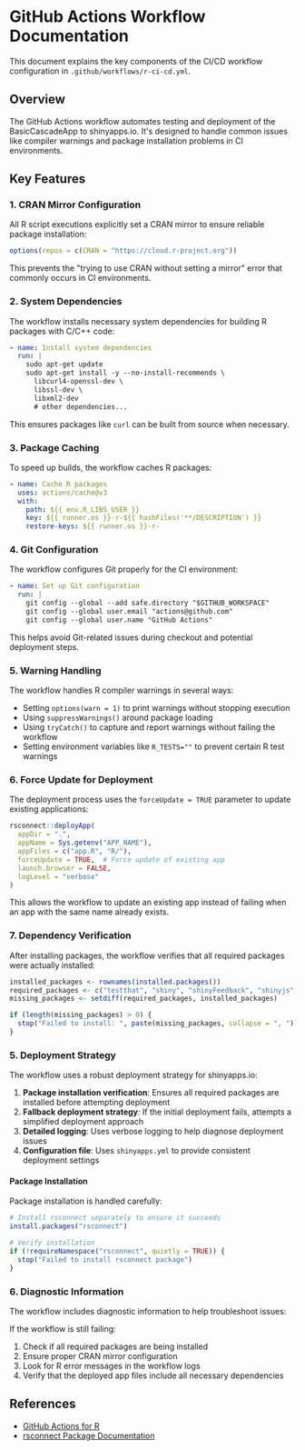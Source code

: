 # GitHub Actions Workflow Documentation

This document explains the key components of the CI/CD workflow configuration in `.github/workflows/r-ci-cd.yml`.

## Overview

The GitHub Actions workflow automates testing and deployment of the BasicCascadeApp to shinyapps.io. It's designed to handle common issues like compiler warnings and package installation problems in CI environments.

## Key Features

### 1. CRAN Mirror Configuration

All R script executions explicitly set a CRAN mirror to ensure reliable package installation:

```r
options(repos = c(CRAN = "https://cloud.r-project.org"))
```

This prevents the "trying to use CRAN without setting a mirror" error that commonly occurs in CI environments.

### 2. System Dependencies

The workflow installs necessary system dependencies for building R packages with C/C++ code:

```yaml
- name: Install system dependencies
  run: |
    sudo apt-get update
    sudo apt-get install -y --no-install-recommends \
      libcurl4-openssl-dev \
      libssl-dev \
      libxml2-dev 
      # other dependencies...
```

This ensures packages like `curl` can be built from source when necessary.

### 3. Package Caching

To speed up builds, the workflow caches R packages:

```yaml
- name: Cache R packages
  uses: actions/cache@v3
  with:
    path: ${{ env.R_LIBS_USER }}
    key: ${{ runner.os }}-r-${{ hashFiles('**/DESCRIPTION') }}
    restore-keys: ${{ runner.os }}-r-
```

### 4. Git Configuration

The workflow configures Git properly for the CI environment:

```yaml
- name: Set up Git configuration
  run: |
    git config --global --add safe.directory "$GITHUB_WORKSPACE"
    git config --global user.email "actions@github.com"
    git config --global user.name "GitHub Actions"
```

This helps avoid Git-related issues during checkout and potential deployment steps.

### 5. Warning Handling

The workflow handles R compiler warnings in several ways:

- Setting `options(warn = 1)` to print warnings without stopping execution
- Using `suppressWarnings()` around package loading
- Using `tryCatch()` to capture and report warnings without failing the workflow
- Setting environment variables like `R_TESTS=""` to prevent certain R test warnings

### 6. Force Update for Deployment

The deployment process uses the `forceUpdate = TRUE` parameter to update existing applications:

```r
rsconnect::deployApp(
  appDir = ".",
  appName = Sys.getenv("APP_NAME"),
  appFiles = c("app.R", "R/"),
  forceUpdate = TRUE,  # Force update of existing app
  launch.browser = FALSE,
  logLevel = "verbose"
)
```

This allows the workflow to update an existing app instead of failing when an app with the same name already exists.

### 7. Dependency Verification

After installing packages, the workflow verifies that all required packages were actually installed:

```r
installed_packages <- rownames(installed.packages())
required_packages <- c("testthat", "shiny", "shinyFeedback", "shinyjs", "tibble")
missing_packages <- setdiff(required_packages, installed_packages)

if (length(missing_packages) > 0) {
  stop("Failed to install: ", paste(missing_packages, collapse = ", "))
}
```

### 5. Deployment Strategy

The workflow uses a robust deployment strategy for shinyapps.io:

1. **Package installation verification**: Ensures all required packages are installed before attempting deployment
2. **Fallback deployment strategy**: If the initial deployment fails, attempts a simplified deployment approach
3. **Detailed logging**: Uses verbose logging to help diagnose deployment issues
4. **Configuration file**: Uses `shinyapps.yml` to provide consistent deployment settings

#### Package Installation

Package installation is handled carefully:
```r
# Install rsconnect separately to ensure it succeeds
install.packages("rsconnect")

# Verify installation
if (!requireNamespace("rsconnect", quietly = TRUE)) {
  stop("Failed to install rsconnect package")
}
```

### 6. Diagnostic Information

The workflow includes diagnostic information to help troubleshoot issues:

If the workflow is still failing:

1. Check if all required packages are being installed
2. Ensure proper CRAN mirror configuration
3. Look for R error messages in the workflow logs
4. Verify that the deployed app files include all necessary dependencies

## References

- [GitHub Actions for R](https://github.com/r-lib/actions)
- [rsconnect Package Documentation](https://rstudio.github.io/rsconnect/)
